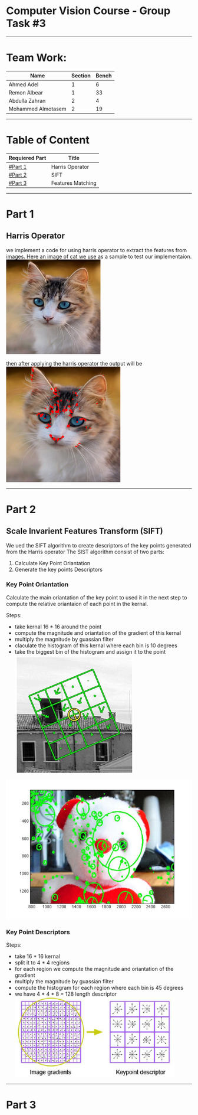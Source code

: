 # Computer Vision Course - Group Task #3

---

# Team Work:

| Name | Section | Bench |
| ----------- | ----------- | ----------- |
| Ahmed Adel | 1 | 6 |
| Remon Albear | 1 | 33 |
| Abdulla Zahran | 2 | 4 |
| Mohammed Almotasem | 2 | 19 |

---

# Table of Content

| Requiered Part | Title |
| ----------- | ----------- |
| [#Part 1](#part-1) | Harris Operator|
| [#Part 2](#part-2) | SIFT |
| [#Part 3](#part-3) | Features Matching |


---

# Part 1
## Harris Operator
we implement a code for using harris operator to extract the features from images.
Here an image of cat we use as a sample to test our implementaion. 
![Main oriantation](cat_rotate.jpeg)

then after applying the harris operator the output will be
![Main oriantation](ScreenShots/catHarris.png)


---


# Part 2 

## Scale Invarient Features Transform (SIFT)
We ued the SIFT algorithm to create descriptors of the key points generated from the Harris operator
The SIST algorithm consist of two parts:
1. Calculate Key Point Oriantation
2. Generate the key points Descriptors
### Key Point Oriantation
Calculate the main oriantation of the key point to used it in the next step to compute the relative oriantaion of each point in the kernal.

Steps:
* take kernal 16 * 16 around the point 
* compute the magnitude and oriantation of the gradient of this kernal 
* multiply the magnitude by guassian filter 
* claculate the histogram of this kernal where each bin is 10 degrees 
* take the biggest bin of the histogram and assign it to the point
![Main oriantation](ScreenShots/oraintation.jpg)

![Main oriantation 2](ScreenShots/oraintation2.jpg)

### Key Point Descriptors
Steps:
* take 16 * 16 kernal 
* split it to 4 * 4 regions
* for each region we compute the magnitude and oriantation of the gradient 
* multiply the magnitude by guassian filter
* compute the histogram for each region where each bin is 45 degrees 
* we have 4 * 4 * 8 = 128 length descriptor  
![Main oriantation 2](ScreenShots/descriptors.png)


---

# Part 3





